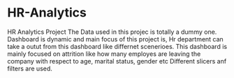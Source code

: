 # HR-Analytics

HR Analytics Project
The Data used in this projec is totally a dummy one.
Dashboard is dynamic and main focus of this project is,
Hr department can take a outut from this dashboard like differnet scenerioes.
This dashboard is mainly focused on attrition like how many employes are leaving the company with respect to age, marital status, gender etc
Different slicers anf filters are used.
